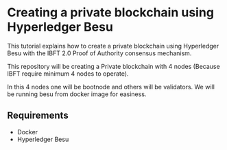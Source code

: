 # Creating a private blockchain using Hyperledger Besu

This tutorial explains how to create a private blockchain using Hyperledger Besu with the IBFT 2.0 Proof of Authority consensus mechanism.

This repository will be creating a Private blockchain with 4 nodes (Because IBFT require minimum 4 nodes to operate).

In this 4 nodes one will be bootnode and others will be validators. We will be running besu from docker image for easiness.
## Requirements

- Docker
- Hyperledger Besu
